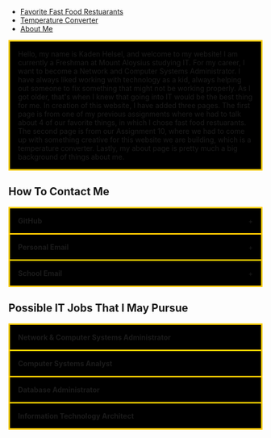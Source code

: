 <nav>
        <ul>
            <li><a href="fastfoodrestuarants.html">Favorite Fast Food Restuarants</a></li>
            <li><a href="tempconverter.html">Temperature Converter</a></li>
            <li><a href="about.html">About Me</a></li>
        </ul>
</nav>

<body>
      
<style>

.accordion {
  max-width: 650px;
  border: 3px solid #FFCC00;
  border-bottom: none;
}

.accordion:last-child {
  border-bottom: 3px solid #FFCC00;
}

.accordion-header {
  display: flex;
  padding: 16px;
  cursor: pointer;
  background-color: #000000;
}

.accordion-title {
  flex: 1;
}

.accordion-icon: {
  width: 16px;
}

.accordion-content {
  padding: 16px;
}

.accordion-content {
  display: none;
}

</style>


<section id="home">

<div class="accordion">
    <div class="accordion-header">
      <div class="accordion-title">Hello, my name is Kaden Helsel, and welcome to my website! I am currently a Freshman at Mount Aloysius studying IT. For my career, I want to become a Network and Computer Systems Administrator. I have always liked working with technology as a kid, always helping out someone to fix something that might not be working properly. As I got older, that's when I knew that going into IT would be the best thing for me. In creation of this website, I have added three pages. The first page is from one of my previous assignments where we had to talk about 4 of our favorite things, in which I chose fast food restuarants. The second page is from our Assignment 10, where we had to come up with something creative for this website we are building, which is a temperature converter. Lastly, my about page is pretty much a big background of things about me.</div>
    </div>
</div>

</section>


<section id="contact">

<h2>How To Contact Me</h2>

<div class="accordion">
    <div class="accordion-header">
      <div class="accordion-title"><strong>GitHub</strong></div>
      <span class="accordion-icon">+</span>
    </div>
    <div class="accordion-content">
        https://github.com/klhst11
    </div>
</div>

<div class="accordion">
    <div class="accordion-header">
      <div class="accordion-title"><strong>Personal Email</strong></div>
      <span class="accordion-icon">+</span>
    </div>
    <div class="accordion-content">
        kadenhelsel@gmail.com
    </div>
</div>

<div class="accordion">
    <div class="accordion-header">
      <div class="accordion-title"><strong>School Email</strong></div>
      <span class="accordion-icon">+</span>
    </div>
    <div class="accordion-content">
        klhst11@student.mtaloy.edu
    </div>
</div>

</section>

<section id="jobs">

<h2>Possible IT Jobs That I May Pursue</h2>

<div class="accordion">
    <div class="accordion-header">
      <div class="accordion-title"><strong>Network & Computer Systems Administrator</strong></div>
    </div>
</div>

<div class="accordion">
    <div class="accordion-header">
      <div class="accordion-title"><strong>Computer Systems Analyst</strong></div>
    </div>
</div>
    
<div class="accordion">
    <div class="accordion-header">
      <div class="accordion-title"><strong>Database Administrator</strong></div>
    </div>
</div>
    
<div class="accordion">
    <div class="accordion-header">
      <div class="accordion-title"><strong>Information Technology Architect</strong></div>
    </div>
</div>    
 
</section>          
          
<script>

const accordionHeaders = document.getElementsByClassName('accordion-header');
const accordionContents = document.getElementsByClassName('accordion-content');
const accordionIcons = document.getElementsByClassName('accordion-icon');

for (let i = 0; i < accordionHeaders.length; i++) {
  accordionHeaders[i].addEventListener('click', () => {
    accordionContents[i].style.display = accordionContents[i].style.display == 'block' ? 'none' : 'block';
    accordionIcons[i].innerHTML = accordionContents[i].style.display == 'block' ? '-' : '+';
  });
}

</script>

</section>

</div>
  
</body>
